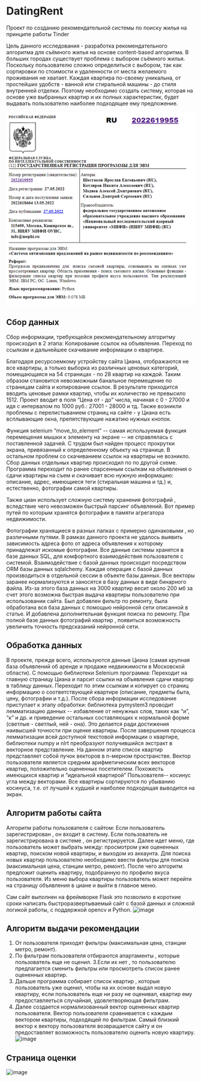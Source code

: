# DatingRent
Проект по созданию рекомендательной системы по поиску жилья на принципе работы Tinder

Цель данного исследования - разработка рекомендательного алгоритма для съёмного жилья на основе content-based алгоритма. В больших городах существует проблема с выбором съёмного жилья. Поскольку пользователю сложно определиться с выбором, так как сортировки по стоимости и удаленности от места желаемого проживания не хватает. Каждая квартира по-своему уникальна, от простейших удобств - ванной или стиральной машины - до стиля внутренней отделки. Поэтому необходимо создать систему, которая на основе уже выбранных квартир и их полных характеристик, будет выдавать пользователю наиболее подходящее ему предложение. 

![патент](патент.png)
## Сбор данных
Сбор информации, требующейся рекомендательному алгоритму происходил в 2 этапа:
Копирование ссылок на объявления.
Переход по ссылкам и дальнейшее скачивание информации о квартире.

Благодаря ресурсоемкому устройству сайта Циана, отображаются не все квартиры, а только выборка из различных ценовых категорий, помещающаяся на 54 страницах - по 28 квартир на каждой. Таким образом становится невозможным банальное перемещение по страницам сайта и копирование ссылок. В результате приходится вводить ценовые рамки квартир, чтобы их количество не превысило 1512. Проект вводит в поля “Цена от - до” числа, начиная с 0 - 27000 и идя с интервалом по 1000 руб.: 27001 - 28000 и тд.
Также возникли проблемы с перелистыванием страниц на сайте - у Циана есть всплывающие окна, препятствующие нажатию нужных кнопок.

Функция selenium “move_to_element” -- самая используемая функция перемещения мышки к элементу на экране -- не справлялась с поставленной задачей. С трудом был найден процесс прокрутки экрана, привязанный к определенному объекту на странице. В остальном проблем со скачиванием ссылок на квартиры не возникло. 
Сбор данных отдельных квартир происходил по по другой схеме. Программа переходит по ранее спарсенным ссылкам на объявления о сдачи квартиры на съем и скачивает всю нужную информацию: описание, адрес, имеющиеся теги (стиральная машина и тд.) и, естественно, фотографии самой квартиры.

Также циан использует сложную систему хранения фотографий , вследствие чего невозможен быстрый парсинг объявлений. Вот пример путей по которым хранятся фотографии в памяти агрегатора недвижимости.


Фотографии хранящиеся в разных папках с примерно одинаковыми , но различными путями. В рамках данного проекта не удалось выявить зависимость адреса фото от адреса объявления к которому принадлежат искомые фотографии.
Все данные системы хранятся в базе данных SQL, для комфортного  взаимодействия пользователя с системой. Взаимодействие с базой данных происходит посредством  ORM базы данных sqlalchemy. Каждая операция с базой данных производиться в отдельной сессии в объекте базы данных. Все векторы заранее нормализуются и заносятся в базу данных в виде бинарного файла. Из-за этого база данных на 3000 квартир весит около 200 мб за счет этого возможна быстрая выдача квартиры пользователю при использовании сайта. Был добавлен фильтр по ремонту,  была обработана вся база данных с помощью нейронной сети описанной в статье. И добавлена дополнительная функция поиска по ремонту. При полной базе данных фотографий квартир , появиться возможность увеличить точность предсказаний нейронной сети. 

## Обработка данных 
В проекте, прежде всего, используются данные Циана (самая крупная база объявлений об аренде и продаже недвижимости в Московской области). С помощью библиотеки Selenium программа:
Переходит на главную страницу Циана и парсит ссылки на объявления сдачи квартир в таблицу данных.
Переходит по этим ссылкам и копирует со страниц информацию о соответствующей квартире (описание, предметы быта, цену, фотографии и т.д.). 
	После сбора информации исследование приступает к этапу обработки: библиотека pymystem3 проводит лемматизацию данных -- избавление от ненужных слов, таких как “и”, “к” и др. и приведение остальных составляющих к нормальной форме (светлые - светлый, ней - она). Это делается ради достижения наивысшей точности при оценке квартиры. После завершения процесса лемматизации всей доступной текстовой информации о квартире, библиотеки numpy и nlrt преобразуют получившийся экстракт в векторное представление. На данном этапе список квартир представляет собой пучок векторов в n-мерном пространстве. Вектор пользователя является средним арифметическим всех векторов квартир, положительно оцененных посетителем. Похожесть имеющихся квартир и “идеальной квартирой” Пользователя-- косинус угла между векторами. Все квартиры сортируются по убыванию косинуса, т.е. от лучшей к худшей и наиболее подходящая выводится на экран.


## Алгоритм работы сайта
Алгоритм работы пользователя с сайтом: Если пользователь зарегистрирован , он входит в систему. Если пользователь не зарегистрирована в системе , он регистрируется.  Далее идет меню, где пользователь может выбрать между: просмотром уже оцененных квартир, поиском новой квартиры, и выходом из аккаунта. Для поиска новых квартир пользователю необходимо ввести фильтры для поиска (максимальная цена, станции метро, ремонт). После чего алгоритм предложит оценить квартиру, подобранную по профилю вкуса пользователя. Из меню выбора квартиры пользователь может перейти на страницу объявления в циане и выйти в главное меню.

Сам сайт выполнен на фреймворке Flask это позволило в короткие сроки написать быстроразвертываемый сайт с базой данных и сложной логикой работы, с поддержкой opencv и Python.
![image](https://user-images.githubusercontent.com/26749528/157018687-1a3d3319-d4a4-47cf-983d-f0b5c8ee1aa1.png)

## Алгоритм выдачи рекомендации
1. От пользователя приходят фильтры (максимальная цена, станции метро, ремонт).
2. По фильтрам пользователя отбираются апартаменты , которые пользователь еще не оценил.
3.Если их нет , то пользователю предлагается сменить фильтры или просмотреть список ранее оцененных квартир.
4. Дальше программа собирает список квартир , которые пользователь уже оценил, чтобы на их основе выдал новую квартиру, если пользователь еще ни разу не оценивал, квартир ему предоставляеться случайная, удовлетворяющая фильтрам.
5. Далее создается нормализованный вектор оцененных квартир пользователя. Вектор пользователя сравнивается с каждым вектором квартиры, подходящей по фильтрам. Самый близкий вектор к вектору пользователя возвращается сайту и он предоставляет возможность пользователю оценить новую квартиру.
![image](https://user-images.githubusercontent.com/26749528/157018499-09661bae-97d9-4105-af22-e281f0fec7e9.png)
## Страница оценки
![image](https://user-images.githubusercontent.com/26749528/157019028-7a9c5244-829b-46e5-9b59-cea4b3dad63f.png)
